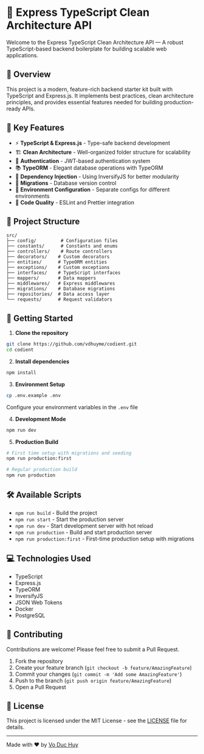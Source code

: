 # 🚀 Express TypeScript Clean Architecture API

Welcome to the Express TypeScript Clean Architecture API — A robust TypeScript-based backend boilerplate for building scalable web applications.

## 🌟 Overview

This project is a modern, feature-rich backend starter kit built with TypeScript and Express.js. It implements best practices, clean architecture principles, and provides essential features needed for building production-ready APIs.

## 🎯 Key Features

- ⚡ **TypeScript & Express.js** - Type-safe backend development
- 🏗️ **Clean Architecture** - Well-organized folder structure for scalability
- 🔐 **Authentication** - JWT-based authentication system
- 📚 **TypeORM** - Elegant database operations with TypeORM
- 🎯 **Dependency Injection** - Using InversifyJS for better modularity
- 🔄 **Migrations** - Database version control
- 🧪 **Environment Configuration** - Separate configs for different environments
- 🎨 **Code Quality** - ESLint and Prettier integration

## 📁 Project Structure

```
src/
├── config/         # Configuration files
├── constants/      # Constants and enums
├── controllers/    # Route controllers
├── decorators/    # Custom decorators
├── entities/      # TypeORM entities
├── exceptions/    # Custom exceptions
├── interfaces/    # TypeScript interfaces
├── mappers/       # Data mappers
├── middlewares/   # Express middlewares
├── migrations/    # Database migrations
├── repositories/  # Data access layer
└── requests/      # Request validators
```

## 🚀 Getting Started

1. **Clone the repository**

```bash
git clone https://github.com/vdhuyme/codient.git
cd codient
```

2. **Install dependencies**

```bash
npm install
```

3. **Environment Setup**

```bash
cp .env.example .env
```

Configure your environment variables in the `.env` file

4. **Development Mode**

```bash
npm run dev
```

5. **Production Build**

```bash
# First time setup with migrations and seeding
npm run production:first

# Regular production build
npm run production
```

## 🛠️ Available Scripts

- `npm run build` - Build the project
- `npm run start` - Start the production server
- `npm run dev` - Start development server with hot reload
- `npm run production` - Build and start production server
- `npm run production:first` - First-time production setup with migrations

## 💻 Technologies Used

- TypeScript
- Express.js
- TypeORM
- InversifyJS
- JSON Web Tokens
- Docker
- PostgreSQL

## 🤝 Contributing

Contributions are welcome! Please feel free to submit a Pull Request.

1. Fork the repository
2. Create your feature branch (`git checkout -b feature/AmazingFeature`)
3. Commit your changes (`git commit -m 'Add some AmazingFeature'`)
4. Push to the branch (`git push origin feature/AmazingFeature`)
5. Open a Pull Request

## 📝 License

This project is licensed under the MIT License - see the [LICENSE](LICENSE) file for details.

---

Made with ❤️ by [Vo Duc Huy](https://github.com/vdhuy)
